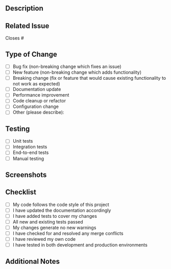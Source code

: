 ## Description
<!-- Describe your changes in detail -->

## Related Issue
<!-- Please link to the issue here -->
Closes #

## Type of Change
<!-- Please check the one that applies to this PR using "x" -->
- [ ] Bug fix (non-breaking change which fixes an issue)
- [ ] New feature (non-breaking change which adds functionality)
- [ ] Breaking change (fix or feature that would cause existing functionality to not work as expected)
- [ ] Documentation update
- [ ] Performance improvement
- [ ] Code cleanup or refactor
- [ ] Configuration change
- [ ] Other (please describe):

## Testing
<!-- Please describe the tests that you ran to verify your changes -->
- [ ] Unit tests
- [ ] Integration tests
- [ ] End-to-end tests
- [ ] Manual testing

## Screenshots
<!-- If applicable, add screenshots to help explain your changes -->

## Checklist
<!-- Please check all that apply using "x" -->
- [ ] My code follows the code style of this project
- [ ] I have updated the documentation accordingly
- [ ] I have added tests to cover my changes
- [ ] All new and existing tests passed
- [ ] My changes generate no new warnings
- [ ] I have checked for and resolved any merge conflicts
- [ ] I have reviewed my own code
- [ ] I have tested in both development and production environments

## Additional Notes
<!-- Add any additional notes or context about the PR here --> 